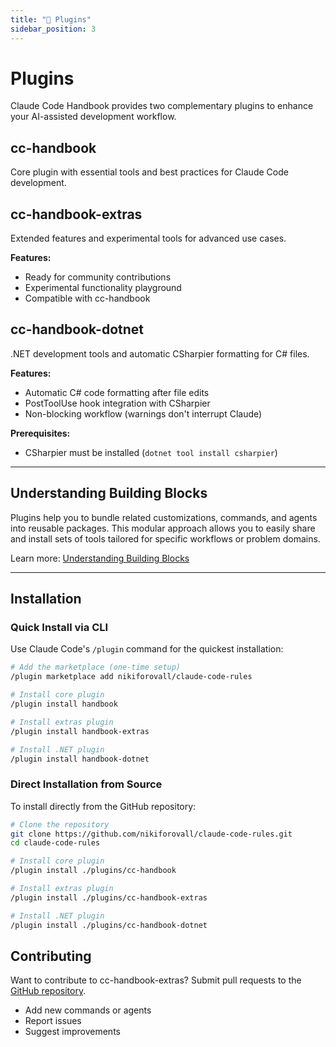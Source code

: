 ```yaml
---
title: "🔌 Plugins"
sidebar_position: 3
---
```


# Plugins

Claude Code Handbook provides two complementary plugins to enhance your AI-assisted development workflow.

## <span className="badge badge--primary">cc-handbook</span>

Core plugin with essential tools and best practices for Claude Code development.

## <span className="badge badge--secondary">cc-handbook-extras</span>

Extended features and experimental tools for advanced use cases.

**Features:**
- Ready for community contributions
- Experimental functionality playground
- Compatible with cc-handbook

## <span className="badge badge--success">cc-handbook-dotnet</span>

.NET development tools and automatic CSharpier formatting for C# files.

**Features:**
- Automatic C# code formatting after file edits
- PostToolUse hook integration with CSharpier
- Non-blocking workflow (warnings don't interrupt Claude)

**Prerequisites:**
- CSharpier must be installed (`dotnet tool install csharpier`)

---

## Understanding Building Blocks

Plugins help you to bundle related customizations, commands, and agents into reusable packages. This modular approach allows you to easily share and install sets of tools tailored for specific workflows or problem domains.

Learn more: [Understanding Building Blocks](/tips-and-tricks/understanding-building-blocks)

---

## Installation

### Quick Install via CLI

Use Claude Code's `/plugin` command for the quickest installation:

```bash
# Add the marketplace (one-time setup)
/plugin marketplace add nikiforovall/claude-code-rules

# Install core plugin
/plugin install handbook

# Install extras plugin
/plugin install handbook-extras

# Install .NET plugin
/plugin install handbook-dotnet
```

### Direct Installation from Source

To install directly from the GitHub repository:

```bash
# Clone the repository
git clone https://github.com/nikiforovall/claude-code-rules.git
cd claude-code-rules

# Install core plugin
/plugin install ./plugins/cc-handbook

# Install extras plugin
/plugin install ./plugins/cc-handbook-extras

# Install .NET plugin
/plugin install ./plugins/cc-handbook-dotnet
```

## Contributing

Want to contribute to cc-handbook-extras? Submit pull requests to the [GitHub repository](https://github.com/nikiforovall/claude-code-rules).

- Add new commands or agents
- Report issues
- Suggest improvements

